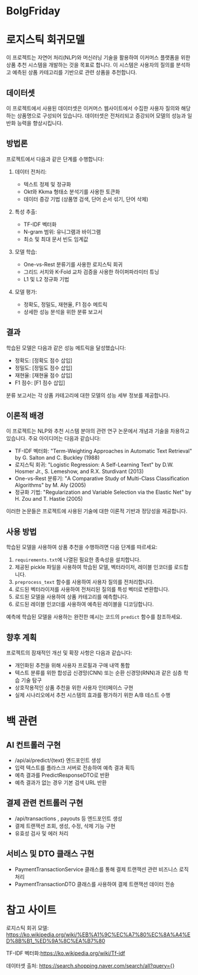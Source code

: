 # BolgFriday

# 로지스틱 회귀모델

이 프로젝트는 자연어 처리(NLP)와 머신러닝 기술을 활용하여 이커머스 플랫폼을 위한 상품 추천 시스템을 개발하는 것을 목표로 합니다. 이 시스템은 사용자의 질의를 분석하고 예측된 상품 카테고리를 기반으로 관련 상품을 추천합니다.

## 데이터셋

이 프로젝트에서 사용된 데이터셋은 이커머스 웹사이트에서 수집한 사용자 질의와 해당하는 상품명으로 구성되어 있습니다. 데이터셋은 전처리되고 증강되어 모델의 성능과 일반화 능력을 향상시킵니다.

## 방법론

프로젝트에서 다음과 같은 단계를 수행합니다:

1. 데이터 전처리:

   - 텍스트 정제 및 정규화
   - Okt와 Kkma 형태소 분석기를 사용한 토큰화
   - 데이터 증강 기법 (상품명 검색, 단어 순서 섞기, 단어 삭제)

2. 특성 추출:

   - TF-IDF 벡터화
   - N-gram 범위: 유니그램과 바이그램
   - 최소 및 최대 문서 빈도 임계값

3. 모델 학습:

   - One-vs-Rest 분류기를 사용한 로지스틱 회귀
   - 그리드 서치와 K-Fold 교차 검증을 사용한 하이퍼파라미터 튜닝
   - L1 및 L2 정규화 기법

4. 모델 평가:
   - 정확도, 정밀도, 재현율, F1 점수 메트릭
   - 상세한 성능 분석을 위한 분류 보고서

## 결과

학습된 모델은 다음과 같은 성능 메트릭을 달성했습니다:

- 정확도: [정확도 점수 삽입]
- 정밀도: [정밀도 점수 삽입]
- 재현율: [재현율 점수 삽입]
- F1 점수: [F1 점수 삽입]

분류 보고서는 각 상품 카테고리에 대한 모델의 성능 세부 정보를 제공합니다.

## 이론적 배경

이 프로젝트는 NLP와 추천 시스템 분야의 관련 연구 논문에서 개념과 기술을 차용하고 있습니다. 주요 아이디어는 다음과 같습니다:

- TF-IDF 벡터화: "Term-Weighting Approaches in Automatic Text Retrieval" by G. Salton and C. Buckley (1988)
- 로지스틱 회귀: "Logistic Regression: A Self-Learning Text" by D.W. Hosmer Jr., S. Lemeshow, and R.X. Sturdivant (2013)
- One-vs-Rest 분류기: "A Comparative Study of Multi-Class Classification Algorithms" by M. Aly (2005)
- 정규화 기법: "Regularization and Variable Selection via the Elastic Net" by H. Zou and T. Hastie (2005)

이러한 논문들은 프로젝트에 사용된 기술에 대한 이론적 기반과 정당성을 제공합니다.

## 사용 방법

학습된 모델을 사용하여 상품 추천을 수행하려면 다음 단계를 따르세요:

1. `requirements.txt`에 나열된 필요한 종속성을 설치합니다.
2. 제공된 pickle 파일을 사용하여 학습된 모델, 벡터라이저, 레이블 인코더를 로드합니다.
3. `preprocess_text` 함수를 사용하여 사용자 질의를 전처리합니다.
4. 로드된 벡터라이저를 사용하여 전처리된 질의를 특성 벡터로 변환합니다.
5. 로드된 모델을 사용하여 상품 카테고리를 예측합니다.
6. 로드된 레이블 인코더를 사용하여 예측된 레이블을 디코딩합니다.

예측에 학습된 모델을 사용하는 완전한 예시는 코드의 `predict` 함수를 참조하세요.

## 향후 계획

프로젝트의 잠재적인 개선 및 확장 사항은 다음과 같습니다:

- 개인화된 추천을 위해 사용자 프로필과 구매 내역 통합
- 텍스트 분류를 위한 합성곱 신경망(CNN) 또는 순환 신경망(RNN)과 같은 심층 학습 기술 탐구
- 상호작용적인 상품 추천을 위한 사용자 인터페이스 구현
- 실제 시나리오에서 추천 시스템의 효과를 평가하기 위한 A/B 테스트 수행

# 백 관련

## AI 컨트롤러 구현

- /api/ai/predict/{text} 엔드포인트 생성
- 입력 텍스트를 플라스크 서버로 전송하여 예측 결과 획득
- 예측 결과를 PredictResponseDTO로 반환
- 예측 결과가 없는 경우 기본 검색 URL 반환

## 결제 관련 컨트롤러 구현

- /api/transactions , payouts 등 엔드포인트 생성
- 결제 트랜잭션 조회, 생성, 수정, 삭제 기능 구현
- 유효성 검사 및 에러 처리

## 서비스 및 DTO 클래스 구현

- PaymentTransactionService 클래스를 통해 결제 트랜잭션 관련 비즈니스 로직 처리
- PaymentTransactionDTO 클래스를 사용하여 결제 트랜잭션 데이터 전송

# 참고 사이트

로지스틱 회귀 모델: https://ko.wikipedia.org/wiki/%EB%A1%9C%EC%A7%80%EC%8A%A4%ED%8B%B1_%ED%9A%8C%EA%B7%80

TF-IDF 벡터화:https://ko.wikipedia.org/wiki/Tf-idf

데이터셋 출처: https://search.shopping.naver.com/search/all?query={}
